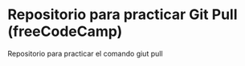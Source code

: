 # Repositorio para practicar Git Pull (freeCodeCamp)
Repositorio para practicar el comando giut pull
